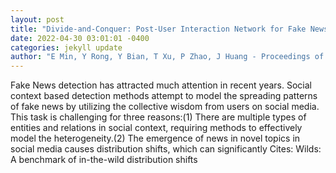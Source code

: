 ```yaml
--- 
layout: post 
title: "Divide-and-Conquer: Post-User Interaction Network for Fake News Detection on Social Media" 
date: 2022-04-30 03:01:01 -0400 
categories: jekyll update 
author: "E Min, Y Rong, Y Bian, T Xu, P Zhao, J Huang - Proceedings of the ACM , 2022" 
--- 
```

Fake News detection has attracted much attention in recent years. Social context based detection methods attempt to model the spreading patterns of fake news by utilizing the collective wisdom from users on social media. This task is challenging for three reasons:(1) There are multiple types of entities and relations in social context, requiring methods to effectively model the heterogeneity.(2) The emergence of news in novel topics in social media causes distribution shifts, which can significantly Cites: Wilds: A benchmark of in-the-wild distribution shifts